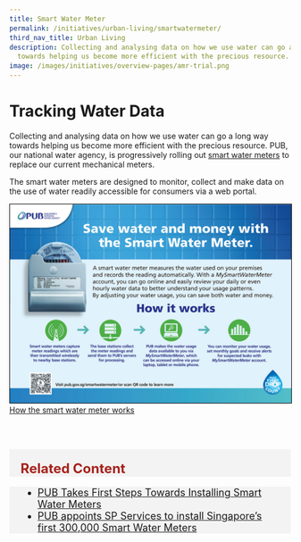 ```yaml
---
title: Smart Water Meter
permalink: /initiatives/urban-living/smartwatermeter/
third_nav_title: Urban Living
description: Collecting and analysing data on how we use water can go a long way
  towards helping us become more efficient with the precious resource.
image: /images/initiatives/overview-pages/amr-trial.png
---
```


# Tracking Water Data

Collecting and analysing data on how we use water can go a long way towards helping us become more efficient with the precious resource. PUB, our national water agency, is progressively rolling out <a href="https://www.pub.gov.sg/smartwatermeter/resources.html" target="_blank">smart water meters</a> to replace our current mechanical meters.

The smart water meters are designed to monitor, collect and make data on the use of water readily accessible for consumers via a web portal.

<div style="width:100%"> <a href="https://www.pub.gov.sg/smartwatermeter/clientlib/resources/images/pdfs/How_Smart_Water_Meter_Works.pdf" target="_blank"><img style="border:1px solid black;" src="/images/initiatives/How_Smart_Water_Meter_Works.jpg">How the smart water meter works</a></div>

<br><br>

<div class="row" style="font-size:24px; font-weight: 700; color: #a6221c; background-color: #f3f3f3; padding: 20px 0px 0px 20px;"> Related Content</div>

<div class="row" style="font-size:18px ;background-color: #f3f3f3; padding: 0px 25px 0px 20px;">
	<ul>
		<li><a href="https://www.pub.gov.sg/news/pressreleases/PUBTakesFirstStepsTowardsInstallingSmartWaterMeters" target="_blank">PUB Takes First Steps Towards Installing Smart Water Meters</a></li>
		<li><a href="https://www.pub.gov.sg/news/pressreleases/2021pr005" target="_blank">PUB appoints SP Services to install Singapore’s first 300,000 Smart Water Meters</a></li>
	</ul>
</div>